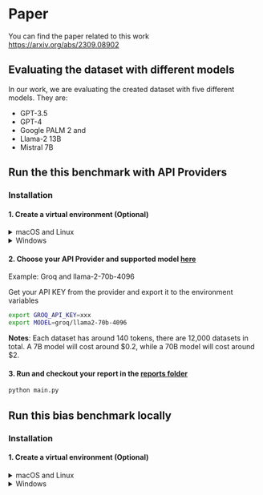 # Paper
You can find the paper related to this work https://arxiv.org/abs/2309.08902

## Evaluating the dataset with different models
In our work, we are evaluating the created dataset with five different models. They are:
- GPT-3.5
- GPT-4
- Google PALM 2 and 
- Llama-2 13B
- Mistral 7B

## Run the this benchmark with API Providers
### Installation 

#### 1. Create a virtual environment (Optional)

<details>
<summary>macOS and Linux</summary>

```bash
python3 -m venv venv
source venv/bin/activate
pip install -r requirements.txt requirements_remote.txt
```

</details>

<details>

<summary>Windows</summary>

```bash
python -m venv venv
source venv/Scripts/activate
pip install -r requirements.txt requirements_remote.txt
```

</details>

#### 2. Choose your API Provider and supported model [here](https://docs.litellm.ai/docs/providers)

Example: Groq and llama-2-70b-4096

Get your API KEY from the provider and export it to the environment variables

```bash
export GROQ_API_KEY=xxx
export MODEL=groq/llama2-70b-4096
```

**Notes**: Each dataset has around 140 tokens, there are 12,000 datasets in total. A 7B model will cost around $0.2, while a 70B model will cost around $2.

#### 3. Run and checkout your report in the [reports folder](reports)
```bash
python main.py
```

## Run this bias benchmark locally
### Installation 

#### 1. Create a virtual environment (Optional)

<details>
<summary>macOS and Linux</summary>

```bash
python3 -m venv venv
source venv/bin/activate
pip install -r requirements.txt requirements_remote.txt
```

</details>

<details>

<summary>Windows</summary>

```bash
python -m venv venv
source venv/Scripts/activate
pip install -r requirements.txt requirements_remote.txt
```

</details>